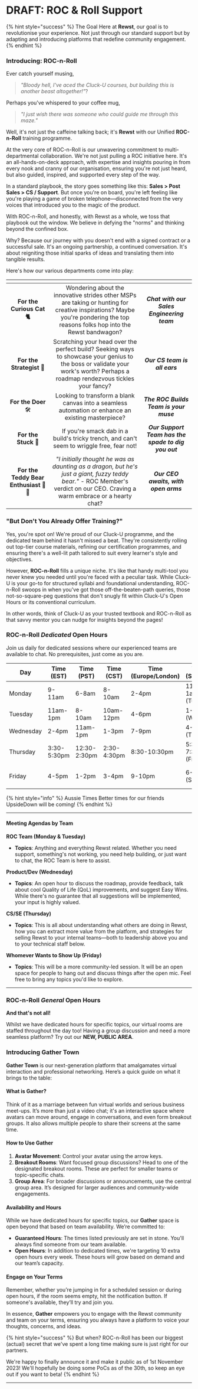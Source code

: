 # DRAFT: ROC & Roll Support

{% hint style="success" %}
The Goal Here at **Rewst**, our goal is to revolutionise your experience. Not just through our standard support but by adapting and introducing platforms that redefine community engagement.
{% endhint %}

### Introducing: ROC-n-Roll

Ever catch yourself musing,

> _"Bloody hell, I've aced the Cluck-U courses, but building this is another beast altogether!"_?

Perhaps you've whispered to your coffee mug,

> _"I just wish there was someone who could guide me through this maze."_

Well, it's not just the caffeine talking back; it's **Rewst** with our Unified **ROC-n-Roll** training programme.

At the very core of ROC-n-Roll is our unwavering commitment to multi-departmental collaboration. We're not just pulling a ROC initiative here. It's an all-hands-on-deck approach, with expertise and insights pouring in from every nook and cranny of our organisation, ensuring you're not just heard, but also guided, inspired, and supported every step of the way.

In a standard playbook, the story goes something like this: **Sales > Post Sales > CS / Support**. But once you're on board, you're left feeling like you're playing a game of broken telephone—disconnected from the very voices that introduced you to the magic of the product.

With ROC-n-Roll, and honestly, with Rewst as a whole, we toss that playbook out the window. We believe in defying the "norms" and thinking beyond the confined box.

Why? Because our journey with you doesn't end with a signed contract or a successful sale. It's an ongoing partnership, a continued conversation. It's about reigniting those initial sparks of ideas and translating them into tangible results.

Here's how our various departments come into play:

<table data-card-size="large" data-view="cards"><thead><tr><th align="center"></th><th align="center"></th><th align="center"></th></tr></thead><tbody><tr><td align="center"><strong>For the Curious Cat 🐈</strong></td><td align="center">Wondering about the innovative strides other MSPs are taking or hunting for creative inspirations? Maybe you're pondering the top reasons folks hop into the Rewst bandwagon? </td><td align="center"><em><strong>Chat with our Sales Engineering team</strong></em></td></tr><tr><td align="center"><strong>For the Strategist</strong> 📑</td><td align="center">Scratching your head over the perfect build? Seeking ways to showcase your genius to the boss or validate your work's worth? Perhaps a roadmap rendezvous tickles your fancy? </td><td align="center"><em><strong>Our CS team is all ears</strong></em></td></tr><tr><td align="center"><strong>For the Doer</strong> 🛠️ </td><td align="center">Looking to transform a blank canvas into a seamless automation or enhance an existing masterpiece?</td><td align="center"><em><strong>The ROC Builds Team is your muse</strong></em></td></tr><tr><td align="center"><strong>For the Stuck</strong> 🚜</td><td align="center">If you're smack dab in a build's tricky trench, and can't seem to wriggle free, fear not! </td><td align="center"><em><strong>Our Support Team has the spade to dig you out</strong></em></td></tr><tr><td align="center"><strong>For the Teddy Bear Enthusiast</strong> 😬🧸</td><td align="center"> <em>"I initially thought he was as daunting as a dragon, but he's just a giant, fuzzy teddy bear."</em> - ROC Member's verdict on our CEO. Craving a warm embrace or a hearty chat? </td><td align="center"><em><strong>Our CEO awaits, with open arms</strong></em></td></tr></tbody></table>

### "But Don't You Already Offer Training?"

Yes, you're spot on! We're proud of our Cluck-U programme, and the dedicated team behind it hasn't missed a beat. They're consistently rolling out top-tier course materials, refining our certification programmes, and ensuring there's a well-lit path tailored to suit every learner's style and objectives.

However, **ROC-n-Roll** fills a unique niche. It's like that handy multi-tool you never knew you needed until you're faced with a peculiar task. While Cluck-U is your go-to for structured syllabi and foundational understanding, ROC-n-Roll swoops in when you've got those off-the-beaten-path queries, those not-so-square-peg questions that don't snugly fit within Cluck-U's Open Hours or its conventional curriculum.

In other words, think of Cluck-U as your trusted textbook and ROC-n-Roll as that savvy mentor you can nudge for insights beyond the pages!

### ROC-n-Roll _Dedicated_ Open Hours

Join us daily for dedicated sessions where our experienced teams are available to chat. No prerequisites, just come as you are.

<table data-full-width="true"><thead><tr><th>Day</th><th>Time (EST)</th><th>Time (PST)</th><th>Time (CST)</th><th>Time (Europe/London)</th><th>Time (Sydney)</th><th>Subject</th><th>Expected Team</th></tr></thead><tbody><tr><td>Monday</td><td>9-11am</td><td>6-8am</td><td>8-10am</td><td>2-4pm</td><td>11pm-1am (Tue)</td><td>Monday Morning Blues</td><td>ROC Team</td></tr><tr><td>Tuesday</td><td>11am-1pm</td><td>8-10am</td><td>10am-12pm</td><td>4-6pm</td><td>1-3am (Wed)</td><td>Lunchtime Queries</td><td>ROC Team</td></tr><tr><td>Wednesday</td><td>2-4pm</td><td>11am-1pm</td><td>1-3pm</td><td>7-9pm</td><td>4-6am (Thu)</td><td>Code &#x26; Coffee</td><td>Product/Dev</td></tr><tr><td>Thursday</td><td>3:30-5:30pm</td><td>12:30-2:30pm</td><td>2:30-4:30pm</td><td>8:30-10:30pm</td><td>5:30-7:30am (Fri)</td><td>Solutions &#x26; Sync</td><td>CS/SE</td></tr><tr><td>Friday</td><td>4-5pm</td><td>1-2pm</td><td>3-4pm</td><td>9-10pm</td><td>6-7am (Sat)</td><td>Open Mic Extended</td><td>Whomever wants to show up</td></tr></tbody></table>

{% hint style="info" %}
Aussie Times Better times for our friends UpsideDown will be coming!
{% endhint %}

***

#### Meeting Agendas by Team

**ROC Team (Monday & Tuesday)**

* **Topics**: Anything and everything Rewst related. Whether you need support, something's not working, you need help building, or just want to chat, the ROC Team is here to assist.

**Product/Dev (Wednesday)**

* **Topics**: An open hour to discuss the roadmap, provide feedback, talk about cool Quality of Life (QoL) improvements, and suggest Easy Wins. While there's no guarantee that all suggestions will be implemented, your input is highly valued.

**CS/SE (Thursday)**

* **Topics**: This is all about understanding what others are doing in Rewst, how you can extract more value from the platform, and strategies for selling Rewst to your internal teams—both to leadership above you and to your technical staff below.

**Whomever Wants to Show Up (Friday)**

* **Topics**: This will be a more community-led session. It will be an open space for people to hang out and discuss things after the open mic. Feel free to bring any topics you'd like to explore.

***

### ROC-n-Roll _General_ Open Hours

**And that's not all!**

Whilst we have dedicated hours for specific topics, our virtual rooms are staffed throughout the day too! Having a group discussion and need a more seamless platform? Try out our **NEW, PUBLIC AREA**.

### Introducing Gather Town

**Gather Town** is our next-generation platform that amalgamates virtual interaction and professional networking. Here’s a quick guide on what it brings to the table:

#### What is Gather?

Think of it as a marriage between fun virtual worlds and serious business meet-ups. It’s more than just a video chat; it's an interactive space where avatars can move around, engage in conversations, and even form breakout groups. It also allows multiple people to share their screens at the same time.

#### How to Use Gather

1. **Avatar Movement**: Control your avatar using the arrow keys.
2. **Breakout Rooms**: Want focused group discussions? Head to one of the designated breakout rooms. These are perfect for smaller teams or topic-specific chats.
3. **Group Area**: For broader discussions or announcements, use the central group area. It’s designed for larger audiences and community-wide engagements.

#### Availability and Hours

While we have dedicated hours for specific topics, our **Gather** space is open beyond that based on team availability. We’re committed to:

* **Guaranteed Hours**: The times listed previously are set in stone. You'll always find someone from our team available.
* **Open Hours**: In addition to dedicated times, we're targeting 10 extra open hours every week. These hours will grow based on demand and our team’s capacity.

#### Engage on Your Terms

Remember, whether you’re jumping in for a scheduled session or during open hours, if the room seems empty, hit the notification button. If someone's available, they’ll try and join you.

In essence, **Gather** empowers you to engage with the Rewst community and team on your terms, ensuring you always have a platform to voice your thoughts, concerns, and ideas.

{% hint style="success" %}
But when? ROC-n-Roll has been our biggest (actual) secret that we've spent a long time making sure is just right for our partners.



We're happy to finally announce it and make it public as of 1st November 2023!  We'll hopefully be doing some PoCs as of the 30th, so keep an eye out if you want to beta!
{% endhint %}

***
